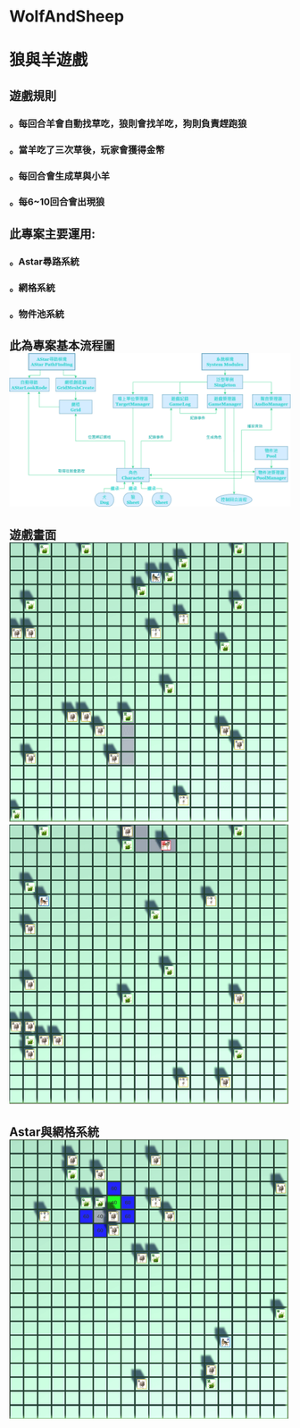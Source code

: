 # WolfAndSheep


<h1>狼與羊遊戲  
  
<h2>遊戲規則  
<h3>。每回合羊會自動找草吃，狼則會找羊吃，狗則負責趕跑狼  
<h3>。當羊吃了三次草後，玩家會獲得金幣  
<h3>。每回合會生成草與小羊  
<h3>。每6~10回合會出現狼  
  
<h2>此專案主要運用:  
<h3>。Astar尋路系統  
<h3>。網格系統  
<h3>。物件池系統  
  
<h2>此為專案基本流程圖  
  
<img src="https://github.com/silent717120/WolfAndSheep/blob/main/Introduce/System.png">  
  
<h2>遊戲畫面  

<img width="500" height="500" src="https://github.com/silent717120/WolfAndSheep/blob/main/Introduce/In1.gif">  
<img width="500" height="500" src="https://github.com/silent717120/WolfAndSheep/blob/main/Introduce/In2.gif">  
  
<h2>Astar與網格系統  
  
<img width="500" height="500" src="https://github.com/silent717120/WolfAndSheep/blob/main/Introduce/In3.gif">  
